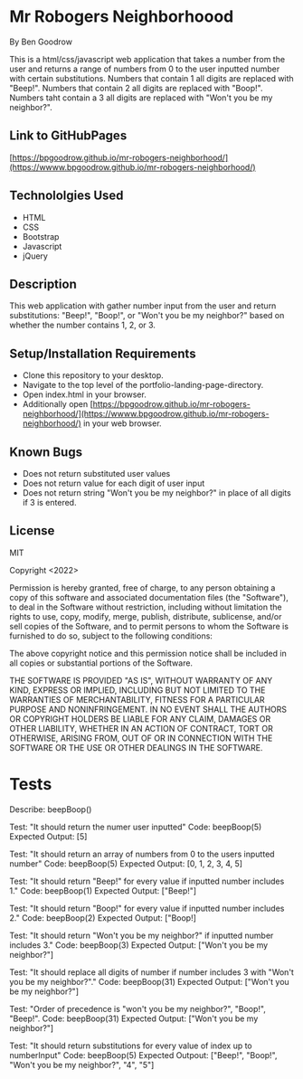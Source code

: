 # Mr Robogers Neighborhoood
By Ben Goodrow

This is a html/css/javascript web application that takes a number from the user and returns a range of numbers from 0 to the user inputted number with certain substitutions. Numbers that contain 1 all digits are replaced with "Beep!". Numbers that contain 2 all digits are replaced with "Boop!". Numbers taht contain a 3 all digits are replaced with "Won't you be my neighbor?".

## Link to GitHubPages
[https://bpgoodrow.github.io/mr-robogers-neighborhood/](https://wwww.bpgoodrow.github.io/mr-robogers-neighborhood/)

## Technololgies Used
* HTML
* CSS
* Bootstrap
* Javascript
* jQuery

## Description
This web application with gather number input from the user and return substitutions: "Beep!", "Boop!", or "Won't you be my neighbor?" based on whether the number contains 1, 2, or 3.

## Setup/Installation Requirements
* Clone this repository to your desktop.
* Navigate to the top level of the portfolio-landing-page-directory.
* Open index.html in your browser.
* Additionally open [https://bpgoodrow.github.io/mr-robogers-neighborhood/](https://wwww.bpgoodrow.github.io/mr-robogers-neighborhood/) in your web browser.

## Known Bugs
* Does not return substituted user values
* Does not return value for each digit of user input
* Does not return string "Won't you be my neighbor?" in place of all digits if 3 is entered.

## License
MIT

Copyright <2022> <Benjamin Goodrow>

Permission is hereby granted, free of charge, to any person obtaining a copy of this software and associated documentation files (the "Software"), to deal in the Software without restriction, including without limitation the rights to use, copy, modify, merge, publish, distribute, sublicense, and/or sell copies of the Software, and to permit persons to whom the Software is furnished to do so, subject to the following conditions:

The above copyright notice and this permission notice shall be included in all copies or substantial portions of the Software.

THE SOFTWARE IS PROVIDED "AS IS", WITHOUT WARRANTY OF ANY KIND, EXPRESS OR IMPLIED, INCLUDING BUT NOT LIMITED TO THE WARRANTIES OF MERCHANTABILITY, FITNESS FOR A PARTICULAR PURPOSE AND NONINFRINGEMENT. IN NO EVENT SHALL THE AUTHORS OR COPYRIGHT HOLDERS BE LIABLE FOR ANY CLAIM, DAMAGES OR OTHER LIABILITY, WHETHER IN AN ACTION OF CONTRACT, TORT OR OTHERWISE, ARISING FROM, OUT OF OR IN CONNECTION WITH THE SOFTWARE OR THE USE OR OTHER DEALINGS IN THE SOFTWARE.

# Tests

Describe: beepBoop()

Test: "It should return the numer user inputted"
Code: beepBoop(5)
Expected Output: [5]

Test: "It should return an array of numbers from 0 to the users inputted number"
Code: beepBoop(5)
Expected Output: [0, 1, 2, 3, 4, 5]

Test: "It should return "Beep!" for every value if inputted number includes 1."
Code: beepBoop(1)
Expected Output: ["Beep!"]

Test: "It should return "Boop!" for every value if inputted number includes 2."
Code: beepBoop(2)
Expected Output: ["Boop!]

Test: "It should return "Won't you be my neighbor?" if inputted number includes 3."
Code: beepBoop(3)
Expected Output: ["Won't you be my neighbor?"]

Test: "It should replace all digits of number if number includes 3 with "Won't you be my neighbor?"."
Code: beepBoop(31)
Expected Output: ["Won't you be my neighbor?"]

Test: "Order of precedence is "won't you be my neighbor?", "Boop!", "Beep!".
Code: beepBoop(31)
Expected Output: ["Won't you be my neighbor?"]

Test: "It should return substitutions for every value of index up to numberInput"
Code: beepBoop(5)
Expected Outpout: ["Beep!", "Boop!", "Won't you be my neighbor?", "4", "5"]